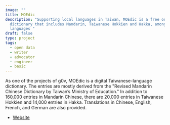 ```yaml
---
image: ""
title: MOEdic
description: "Supporting local languages in Taiwan, MOEdic is a free online
  dictionary that includes Mandarin, Taiwanese Hokkien and Hakka, amongst other
  languages "
draft: false
type: project
tags:
  - open data
  - writer
  - advocator
  - engineer
  - basic
---
```

As one of the projects of g0v, MOEdic is a digital Taiwanese-language dictionary. The entries are mostly derived from the "Revised Mandarin Chinese Dictionary by Taiwan’s Ministry of Education."  In addition to 160,000 entries in Mandarin Chinese, there are 20,000 entries in Taiwanese Hokkien and 14,000 entries in Hakka. Translations in Chinese, English, French, and German are also provided.

- [Website](https://www.moedict.tw/%E8%90%8C)
